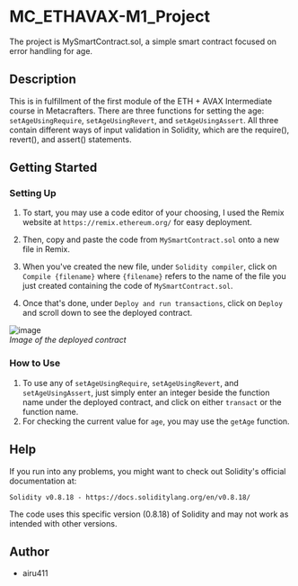 # MC_ETHAVAX-M1_Project

The project is MySmartContract.sol, a simple smart contract focused on error handling for age.

## Description

This is in fulfillment of the first module of the ETH + AVAX Intermediate course in Metacrafters. There are three functions for setting the age: `setAgeUsingRequire`, `setAgeUsingRevert`, and `setAgeUsingAssert`. All three contain different ways of input validation in Solidity, which are the require(), revert(), and assert() statements. 

## Getting Started

### Setting Up 

1. To start, you may use a code editor of your choosing, I used the Remix website at `https://remix.ethereum.org/` for easy deployment. 

2. Then, copy and paste the code from `MySmartContract.sol` onto a new file in Remix.

3. When you've created the new file, under `Solidity compiler`, click on `Compile {filename}` where `{filename}` refers to the name of the file you just created containing the code of `MySmartContract.sol`.

4. Once that's done, under `Deploy and run transactions`, click on `Deploy` and scroll down to see the deployed contract.

![image](https://github.com/airu411/MC_ETHAVAX-M1_Project/assets/159874160/b8422e55-7440-49d0-a0cb-df39c24347cf) <br>
*Image of the deployed contract*

### How to Use

1. To use any of `setAgeUsingRequire`, `setAgeUsingRevert`, and `setAgeUsingAssert`, just simply enter an integer beside the function name under the deployed contract, and click on either `transact` or the function name.
2. For checking the current value for `age`, you may use the `getAge` function.

## Help

If you run into any problems, you might want to check out Solidity's official documentation at:

`Solidity v0.8.18 - https://docs.soliditylang.org/en/v0.8.18/`

The code uses this specific version (0.8.18) of Solidity and may not work as intended with other versions.

## Author

- airu411
